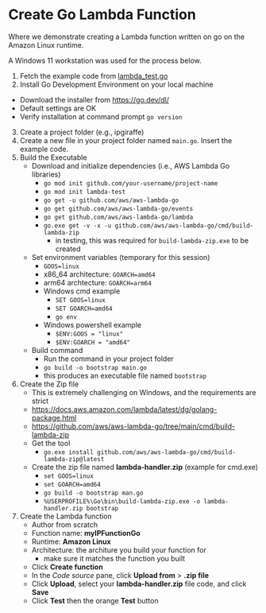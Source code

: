 # Create Go Lambda Function
Where we demonstrate creating a Lambda function written on go on the Amazon Linux runtime.

A Windows 11 workstation was used for the process below.

1. Fetch the example code from [lambda_test.go](lambda_test.go)
2. Install Go Development Environment on your local machine
  - Download the installer from https://go.dev/dl/
  - Default settings are OK
  - Verify installation at command prompt `go version`
3. Create a project folder (e.g., ipgiraffe)
4. Create a new file in your project folder named `main.go`. Insert the example code.
5. Build the Executable
    - Download and initialize dependencies (i.e., AWS Lambda Go libraries)
      - `go mod init github.com/your-username/project-name`
      - `go mod init lambda-test`
      - `go get -u github.com/aws/aws-lambda-go`
      - `go get github.com/aws/aws-lambda-go/events`
      - `go get github.com/aws/aws-lambda-go/lambda`
      - `go.exe get -v -x -u github.com/aws/aws-lambda-go/cmd/build-lambda-zip`
        - in testing, this was required for `build-lambda-zip.exe` to be created 
    - Set environment variables (temporary for this session)
      - `GOOS=linux`
      - x86_64 architecture: `GOARCH=amd64`
      - arm64 archtecture: `GOARCH=arm64`
      - Windows cmd example
        - `SET GOOS=linux`
        - `SET GOARCH=amd64`
        - `go env`
      - Windows powershell example
        - `$ENV:GOOS = "linux"`
        - `$ENV:GOARCH = "amd64"`
    - Build command
      - Run the command in your project folder
      - `go build -o bootstrap main.go`
      - this produces an executable file named `bootstrap`
6. Create the Zip file
    - This is extremely challenging on Windows, and the requirements are strict
    - https://docs.aws.amazon.com/lambda/latest/dg/golang-package.html
    - https://github.com/aws/aws-lambda-go/tree/main/cmd/build-lambda-zip
    - Get the tool
      - `go.exe install github.com/aws/aws-lambda-go/cmd/build-lambda-zip@latest`
    - Create the zip file named **lambda-handler.zip** (example for cmd.exe)
      - `set GOOS=linux`
      - `set GOARCH=amd64`
      - `go build -o bootstrap man.go`
      - `%USERPROFILE%\Go\bin\build-lambda-zip.exe -o lambda-handler.zip bootstrap`
7. Create the Lambda function
    - Author from scratch
    - Function name: **myIPFunctionGo**
    - Runtime: **Amazon Linux**
    - Architecture: the architure you build your function for
      - make sure it matches the function you built
    - Click **Create function**
    - In the *Code source* pane, click **Upload from** > **.zip file**
    - Click **Upload**, select your **lambda-handler.zip** file code, and click **Save**
    - Click **Test** then the orange **Test** button
